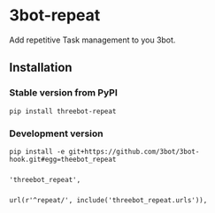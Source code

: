 # 3bot-repeat

Add repetitive Task management to you 3bot.


## Installation

### Stable version from PyPI

	pip install threebot-repeat

### Development version

	pip install -e git+https://github.com/3bot/3bot-hook.git#egg=theebot_repeat

###

    'threebot_repeat',
###

    url(r'^repeat/', include('threebot_repeat.urls')),
